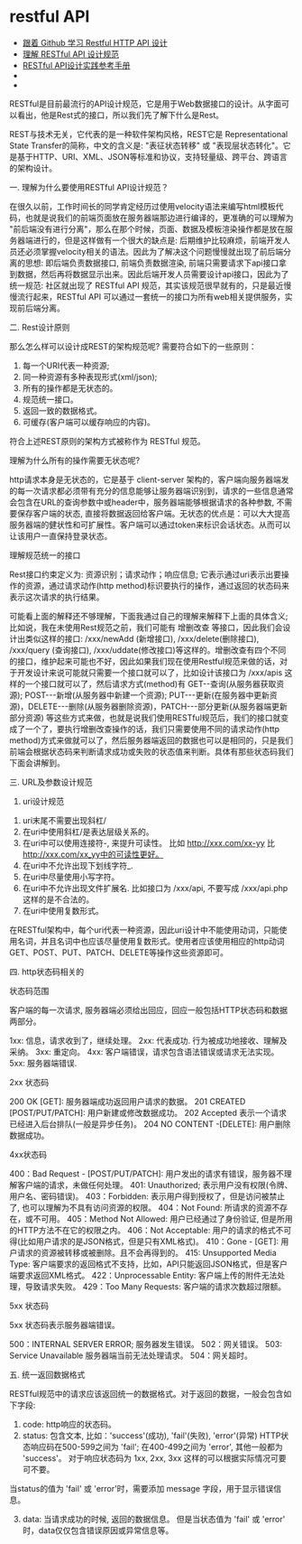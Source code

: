 # restful API

* [跟着 Github 学习 Restful HTTP API 设计](https://cizixs.com/2016/12/12/restful-api-design-guide/)
* [理解 RESTful API 设计规范](https://www.cnblogs.com/tugenhua0707/p/12153857.html)
* [RESTful API设计实践参考手册](https://juejin.im/post/5d888190e51d45620923893a)
* []()
* []()

RESTful是目前最流行的API设计规范，它是用于Web数据接口的设计。从字面可以看出，他是Rest式的接口，所以我们先了解下什么是Rest。

REST与技术无关，它代表的是一种软件架构风格，REST它是 Representational State Transfer的简称，中文的含义是: "表征状态转移" 或 "表现层状态转化"。它是基于HTTP、URI、XML、JSON等标准和协议，支持轻量级、跨平台、跨语言的架构设计。

一. 理解为什么要使用RESTful API设计规范？

在很久以前，工作时间长的同学肯定经历过使用velocity语法来编写html模板代码，也就是说我们的前端页面放在服务器端那边进行编译的，更准确的可以理解为 "前后端没有进行分离"，那么在那个时候，页面、数据及模板渲染操作都是放在服务器端进行的，但是这样做有一个很大的缺点是: 后期维护比较麻烦，前端开发人员还必须掌握velocity相关的语法。因此为了解决这个问题慢慢就出现了前后端分离的思想: 即后端负责数据接口, 前端负责数据渲染, 前端只需要请求下api接口拿到数据，然后再将数据显示出来。因此后端开发人员需要设计api接口，因此为了统一规范: 社区就出现了 RESTful API 规范，其实该规范很早就有的，只是最近慢慢流行起来，RESTful API 可以通过一套统一的接口为所有web相关提供服务，实现前后端分离。

二. Rest设计原则

那么怎么样可以设计成REST的架构规范呢? 需要符合如下的一些原则：

1. 每一个URI代表一种资源;
2. 同一种资源有多种表现形式(xml/json);
3. 所有的操作都是无状态的。
4. 规范统一接口。
5. 返回一致的数据格式。
6. 可缓存(客户端可以缓存响应的内容)。

符合上述REST原则的架构方式被称作为 RESTful 规范。

理解为什么所有的操作需要无状态呢?

http请求本身是无状态的，它是基于 client-server 架构的，客户端向服务器端发的每一次请求都必须带有充分的信息能够让服务器端识别到，请求的一些信息通常会包含在URL的查询参数中或header中，服务器端能够根据请求的各种参数, 不需要保存客户端的状态, 直接将数据返回给客户端。无状态的优点是：可以大大提高服务器端的健状性和可扩展性。客户端可以通过token来标识会话状态。从而可以让该用户一直保持登录状态。

理解规范统一的接口

Rest接口约束定义为: 资源识别；请求动作；响应信息; 它表示通过uri表示出要操作的资源，通过请求动作(http method)标识要执行的操作，通过返回的状态码来表示这次请求的执行结果。

可能看上面的解释还不够理解，下面我通过自己的理解来解释下上面的具体含义; 比如说，我在未使用Rest规范之前，我们可能有 增删改查 等接口，因此我们会设计出类似这样的接口: /xxx/newAdd (新增接口), /xxx/delete(删除接口), /xxx/query (查询接口), /xxx/uddate(修改接口)等这样的。增删改查有四个不同的接口，维护起来可能也不好，因此如果我们现在使用Restful规范来做的话，对于开发设计来说可能就只需要一个接口就可以了，比如设计该接口为 /xxx/apis 这样的一个接口就可以了，然后请求方式(method)有 GET--查询(从服务器获取资源); POST---新增(从服务器中新建一个资源); PUT---更新(在服务器中更新资源)，DELETE---删除(从服务器删除资源)，PATCH---部分更新(从服务器端更新部分资源) 等这些方式来做，也就是说我们使用RESTful规范后，我们的接口就变成了一个了，要执行增删改查操作的话，我们只需要使用不同的请求动作(http method)方式来做就可以了，然后服务器端返回的数据也可以是相同的，只是我们前端会根据状态码来判断请求成功或失败的状态值来判断。具体有那些状态码我们下面会讲解到。

三. URL及参数设计规范

1. uri设计规范

1) uri末尾不需要出现斜杠/
2) 在uri中使用斜杠/是表达层级关系的。
3) 在uri中可以使用连接符-, 来提升可读性。
比如 http://xxx.com/xx-yy 比 http://xxx.com/xx_yy中的可读性更好。
4) 在uri中不允许出现下划线字符_.
5) 在uri中尽量使用小写字符。
6) 在uri中不允许出现文件扩展名. 比如接口为 /xxx/api, 不要写成 /xxx/api.php 这样的是不合法的。
7) 在uri中使用复数形式。

在RESTful架构中，每个uri代表一种资源，因此uri设计中不能使用动词，只能使用名词，并且名词中也应该尽量使用复数形式。使用者应该使用相应的http动词 GET、POST、PUT、PATCH、DELETE等操作这些资源即可。

四. http状态码相关的

状态码范围

客户端的每一次请求, 服务器端必须给出回应，回应一般包括HTTP状态码和数据两部分。

1xx: 信息，请求收到了，继续处理。
2xx: 代表成功. 行为被成功地接收、理解及采纳。
3xx: 重定向。
4xx: 客户端错误，请求包含语法错误或请求无法实现。
5xx: 服务器端错误.

2xx 状态码

200 OK [GET]: 服务器端成功返回用户请求的数据。
201 CREATED [POST/PUT/PATCH]: 用户新建或修改数据成功。
202 Accepted 表示一个请求已经进入后台排队(一般是异步任务)。
204 NO CONTENT -[DELETE]: 用户删除数据成功。

4xx状态码

400：Bad Request - [POST/PUT/PATCH]: 用户发出的请求有错误，服务器不理解客户端的请求，未做任何处理。
401: Unauthorized; 表示用户没有权限(令牌、用户名、密码错误)。
403：Forbidden: 表示用户得到授权了，但是访问被禁止了, 也可以理解为不具有访问资源的权限。
404：Not Found: 所请求的资源不存在，或不可用。
405：Method Not Allowed: 用户已经通过了身份验证, 但是所用的HTTP方法不在它的权限之内。
406：Not Acceptable: 用户的请求的格式不可得(比如用户请求的是JSON格式，但是只有XML格式)。
410：Gone - [GET]: 用户请求的资源被转移或被删除。且不会再得到的。
415: Unsupported Media Type: 客户端要求的返回格式不支持，比如，API只能返回JSON格式，但是客户端要求返回XML格式。
422：Unprocessable Entity: 客户端上传的附件无法处理，导致请求失败。
429：Too Many Requests: 客户端的请求次数超过限额。

5xx 状态码

5xx 状态码表示服务器端错误。

500：INTERNAL SERVER ERROR; 服务器发生错误。
502：网关错误。
503: Service Unavailable 服务器端当前无法处理请求。
504：网关超时。

五. 统一返回数据格式

RESTful规范中的请求应该返回统一的数据格式。对于返回的数据，一般会包含如下字段:

1) code: http响应的状态码。
2) status: 包含文本, 比如：'success'(成功), 'fail'(失败), 'error'(异常) HTTP状态响应码在500-599之间为 'fail'; 在400-499之间为 'error', 其他一般都为 'success'。 对于响应状态码为 1xx, 2xx, 3xx 这样的可以根据实际情况可要可不要。

当status的值为 'fail' 或 'error'时，需要添加 message 字段，用于显示错误信息。

3) data: 当请求成功的时候, 返回的数据信息。 但是当状态值为 'fail' 或 'error' 时，data仅仅包含错误原因或异常信息等。


